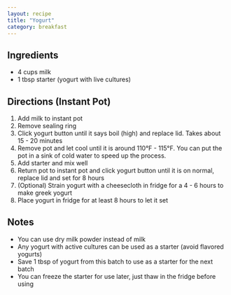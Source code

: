 ```yaml
---
layout: recipe
title: "Yogurt"
category: breakfast
---
```


## Ingredients
- 4 cups milk
- 1 tbsp starter (yogurt with live cultures)

## Directions (Instant Pot)
1. Add milk to instant pot
2. Remove sealing ring
2. Click yogurt button until it says boil (high) and replace lid. Takes about 15 - 20 minutes
3. Remove pot and let cool until it is around 110°F - 115°F. You can put the pot in a sink of cold water to speed up the process.
4. Add starter and mix well
5. Return pot to instant pot and click yogurt button until it is on normal, replace lid and set for 8 hours
6. (Optional) Strain yogurt with a cheesecloth in fridge for a 4 - 6 hours to make greek yogurt
7. Place yogurt in fridge for at least 8 hours to let it set

## Notes
- You can use dry milk powder instead of milk
- Any yogurt with active cultures can be used as a starter (avoid flavored yogurts)
- Save 1 tbsp of yogurt from this batch to use as a starter for the next batch
- You can freeze the starter for use later, just thaw in the fridge before using
